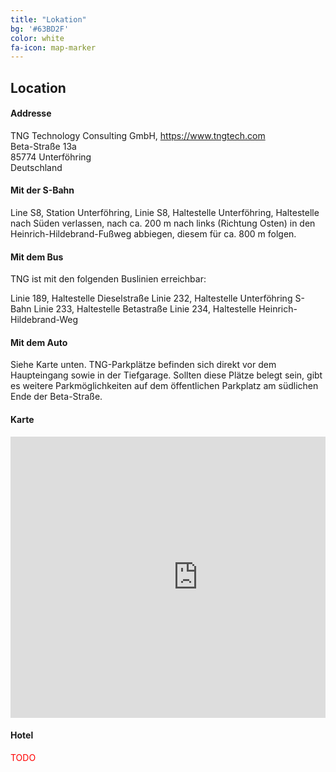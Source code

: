 ```yaml
---
title: "Lokation"
bg: '#63BD2F'
color: white
fa-icon: map-marker
---
```


## Location

#### Addresse

<p>TNG Technology Consulting GmbH, <a href="https://www.tngtech.com">https://www.tngtech.com</a><br/>
Beta-Straße 13a<br/>
85774 Unterföhring<br/>
Deutschland</p>


#### Mit der S-Bahn

Line S8, Station Unterföhring,
Linie S8, Haltestelle Unterföhring, Haltestelle nach Süden verlassen, nach ca. 200 m nach links (Richtung Osten) in den Heinrich-Hildebrand-Fußweg abbiegen, diesem für ca. 800 m folgen.


#### Mit dem Bus

TNG ist mit den folgenden Buslinien erreichbar:

Linie 189, Haltestelle Dieselstraße
Linie 232, Haltestelle Unterföhring S-Bahn
Linie 233, Haltestelle Betastraße
Linie 234, Haltestelle Heinrich-Hildebrand-Weg


#### Mit dem Auto

Siehe Karte unten. TNG-Parkplätze befinden sich direkt vor dem Haupteingang sowie in der Tiefgarage. Sollten diese Plätze belegt sein, gibt es weitere Parkmöglichkeiten auf dem öffentlichen Parkplatz am südlichen Ende der Beta-Straße.


#### Karte

<div style="overflow:hidden">
<iframe  src="https://www.google.com/maps/embed?pb=!1m18!1m12!1m3!1d2660.0598112052485!2d11.652588151496799!3d48.18619907912538!2m3!1f0!2f0!3f0!3m2!1i1024!2i768!4f13.1!3m3!1m2!1s0x479e74c74cfca785%3A0xb774bd7390f72580!2sTNG+Technology+Consulting+GmbH!5e0!3m2!1sde!2sde!4v1487967991164" width="600" height="450" frameborder="0" style="border:0;display:block;margin:0 auto;" allowfullscreen></iframe>
</div>

#### Hotel

<span style="color:red">TODO</span>
